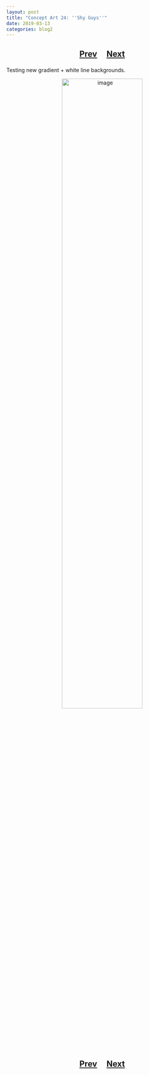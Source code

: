 ```yaml
---
layout: post
title: "Concept Art 24: ''Shy Guys''"
date: 2019-03-13
categories: blog2
---
```


<h2>
  <p style="text-align:center;">
    <a href="/wingsofthechorus/archive/2019/03/13/conceptart23">Prev</a>
    &nbsp;&nbsp;&nbsp;
    <a href="/wingsofthechorus/archive/2019/03/14/conceptart25">Next</a>
  </p>
</h2>

Testing new gradient + white line backgrounds.

<p style="text-align:center;">
  <img src="/wingsofthechorus/images/conceptart/ca24.png" width="65%" alt="image"/>
</p>

<h2>
  <p style="text-align:center;">
    <a href="/wingsofthechorus/archive/2019/03/13/conceptart23">Prev</a>
    &nbsp;&nbsp;&nbsp;
    <a href="/wingsofthechorus/archive/2019/03/14/conceptart25">Next</a>
  </p>
</h2>
